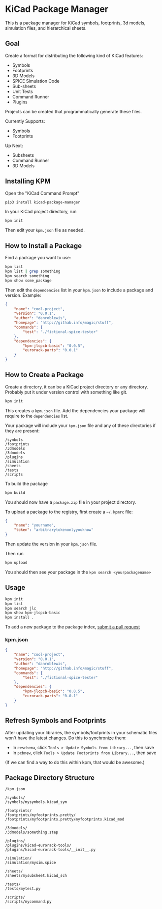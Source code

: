 # KiCad Package Manager


This is a package manager for KiCad symbols, footprints, 3d models, simulation files, and hierarchical sheets.



Goal
----

Create a format for distributing the following kind of KiCad features:

* Symbols
* Footprints
* 3D Models
* SPICE Simulation Code
* Sub-sheets
* Unit Tests
* Command Runner
* Plugins

Projects can be created that programmatically generate these files.

Currently Supports:

* Symbols
* Footprints

Up Next:

* Subsheets
* Command Runner
* 3D Models



Installing KPM
--------------

Open the "KiCad Command Prompt"

```bash
pip3 install kicad-package-manager
```

In your KiCad project directory, run

```bash
kpm init
```

Then edit your `kpm.json` file as needed.


How to Install a Package
------------------------

Find a package you want to use:

```bash
kpm list
kpm list | grep something
kpm search something
kpm show some_package
```

Then edit the `dependencies` list in your `kpm.json` to include a package and version. Example:

```json
{
	"name": "cool-project",
	"version": "0.0.1",
	"author": "danroblewis",
	"homepage": "http://githab.info/magic/stuff",
	"commands": {
		"test": "./fictional-spice-tester"
	},
	"dependencies": {
		"kpm-jlcpcb-basic": "0.0.5",
		"eurorack-parts": "0.0.1"
	}
}
```

How to Create a Package
-----------------------

Create a directory, it can be a KiCad project directory or any directory. Probably put it under version control with something like git.

```bash
kpm init
```

This creates a `kpm.json` file. Add the dependencies your package will require to the `dependencies` list.

Your package will include your `kpm.json` file and any of these directories if they are present:

```
/symbols
/footprints
/3dmodels
/3dmodels
/plugins
/simulation
/sheets
/tests
/scripts
```

To build the package

```bash
kpm build
```

You should now have a `package.zip` file in your project directory.

To upload a package to the registry, first create a `~/.kpmrc` file:
```json
{
	"name": "yourname",
	"token": "arbitrarytokenonlyyouknow"
}
```

Then update the version in your `kpm.json` file.

Then run
```bash
kpm upload
```

You should then see your package in the `kpm search <yourpackagename>` 

Usage
-----

```bash
kpm init
kpm list
kpm search jlc
kpm show kpm-jlcpcb-basic
kpm install .
```

To add a new package to the package index, [submit a pull request](https://github.com/danroblewis/kicad-package-index)


### kpm.json
```json
{
	"name": "cool-project",
	"version": "0.0.1",
	"author": "danroblewis",
	"homepage": "http://githab.info/magic/stuff",
	"commands": {
		"test": "./fictional-spice-tester"
	},
	"dependencies": {
		"kpm-jlcpcb-basic": "0.0.5",
		"eurorack-parts": "0.0.1"
	}
}
```



Refresh Symbols and Footprints
------------------------------

After updating your libraries, the symbols/footprints in your schematic files won't have the latest changes. Do this to synchronize them:

* In `eeschema`, click `Tools > Update Symbols from Library...`, then save
* In `pcbnew`, click `Tools > Update Footprints from Library...`, then save

(If we can find a way to do this within kpm, that would be awesome.)



Package Directory Structure
---------------------------
```
/kpm.json

/symbols/
/symbols/mysymbols.kicad_sym

/footprints/
/footprints/myfootprints.pretty/
/footprints/myfootprints.pretty/myfootprints.kicad_mod

/3dmodels/
/3dmodels/something.step

/plugins/
/plugins/kicad-eurorack-tools/
/plugins/kicad-eurorack-tools/__init__.py

/simulation/
/simulation/mysim.spice

/sheets/
/sheets/mysubsheet.kicad_sch

/tests/
/tests/mytest.py

/scripts/
/scripts/mycommand.py
```
